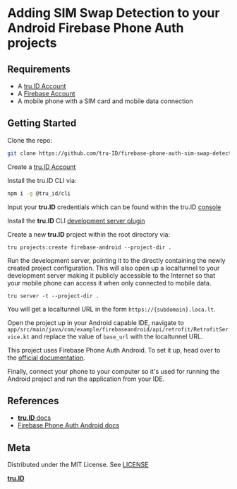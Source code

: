 # Adding SIM Swap Detection to your Android Firebase Phone Auth projects

## Requirements

- A [tru.ID Account](https://tru.id)
- A [Firebase Account](https://console.firebase.google.com)
- A mobile phone with a SIM card and mobile data connection

## Getting Started

Clone the repo:

```bash
git clone https://github.com/tru-ID/firebase-phone-auth-sim-swap-detection-android.git
```

Create a [tru.ID Account](https://tru.id)

Install the tru.ID CLI via:

```bash
npm i -g @tru_id/cli
```

Input your **tru.ID** credentials which can be found within the tru.ID [console](https://developer.tru.id/console)

Install the **tru.ID** CLI [development server plugin](https://github.com/tru-ID/cli-plugin-dev-server)

Create a new **tru.ID** project within the root directory via:

```
tru projects:create firebase-android --project-dir .
```

Run the development server, pointing it to the directly containing the newly created project configuration. This will also open up a localtunnel to your development server making it publicly accessible to the Internet so that your mobile phone can access it when only connected to mobile data.

```
tru server -t --project-dir .
```

You will get a localtunnel URL in the form `https://{subdomain}.loca.lt`.

Open the project up in your Android capable IDE, navigate to `app/src/main/java/com/example/firebaseandroid/api/retrofit/RetrofitService.kt` and replace the value of `base_url` with the localtunnel URL.

This project uses Firebase Phone Auth Android. To set it up, head over to the [official documentation](https://firebase.google.com/docs/auth/android/phone-auth).

Finally, connect your phone to your computer so it's used for running the Android project and run the application from your IDE.

## References

- [**tru.ID** docs](https://developer.tru.id/docs)
- [Firebase Phone Auth Android docs](https://firebase.google.com/docs/auth/android/phone-auth)

## Meta

Distributed under the MIT License. See [LICENSE](LICENSE.md)

[**tru.ID**](https://tru.id)
